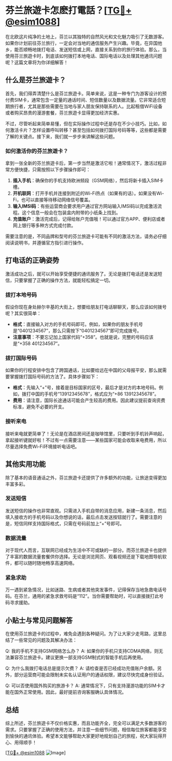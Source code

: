 # 芬兰旅遊卡怎麽打電話？[[TG💪+ @esim1088](https://t.me/s/esim1088)]

在北欧这片纯净的土地上，芬兰以其独特的自然风光和文化魅力吸引了无数游客。如果你计划前往芬兰旅行，一定会对当地的通信服务产生兴趣。毕竟，在异国他乡，能否顺畅地拨打电话、发送短信或上网，直接关系到你的旅行体验。那么，当使用芬兰旅遊卡时，到底该如何拨打本地电话、国际电话以及处理其他通讯问题呢？这篇文章将为你详细解答！

## 什么是芬兰旅遊卡？

首先，我们得弄清楚什么是芬兰旅遊卡。简单来说，这是一种专门为游客设计的预付费SIM卡，通常包含一定量的通话时间、短信数量以及数据流量。它非常适合短期旅行者，尤其是那些需要在当地与家人朋友保持联系的人。比起租借WiFi设备或者购买昂贵的漫游套餐，芬兰旅遊卡显得更加经济实惠。

不过，尽管听起来简单易懂，但在实际操作过程中还是存在不少小技巧。比如，如何激活卡片？怎样设置呼叫转移？甚至包括如何拨打国际号码等等，这些都是需要了解的关键点。接下来，我们就一步步来讲解这些问题。

### 如何激活你的芬兰旅遊卡？

拿到一张全新的芬兰旅遊卡后，第一步当然是激活它啦！通常情况下，激活过程非常方便快捷，只需按照以下步骤操作即可：

1. **插入手机**：确保你的手机支持欧洲频段（GSM网络），然后将新卡插入SIM卡槽。
2. **开机联网**：打开手机并连接到附近的Wi-Fi热点（如果有的话）。如果没有Wi-Fi，也可以直接等待移动网络信号覆盖。
3. **输入IMSI码**：有些运营商会要求用户通过官方网站输入IMSI码以完成激活流程。这个信息一般会在包装盒内附带的小纸条上找到。
4. **充值账户**：激活完成后，记得给账户充值哦！可以通过官方APP、便利店或者网上银行等多种方式完成付款。

需要注意的是，不同品牌和型号的芬兰旅遊卡可能有不同的激活方法，请务必仔细阅读说明书，并遵循官方指引进行操作。

## 打电话的正确姿势

激活成功之后，就可以开始享受便捷的通讯服务了。无论是拨打电话还是发送短信，只要掌握了正确的操作方法，就能轻松搞定一切。

### 拨打本地号码

假设你现在身处赫尔辛基的大街上，想要给朋友打电话聊聊天，那么应该如何拨号呢？其实很简单：

- **格式**：直接输入对方的手机号码即可。例如，如果你的朋友手机号是“0401234567”，那么只需按下“0401234567”即可完成拨号。
- **注意事项**：不要忘记加上国家代码“+358”。也就是说，完整的号码应该是“+358 401234567”。

### 拨打国际号码

如果你的行程安排中包含了跨国通话，比如要给远在中国的父母报平安，那么就需要掌握拨打国际号码的方法了。具体步骤如下：

- **格式**：先输入“+”号，接着是目标国家的区号，最后才是对方的本地号码。例如，拨打中国的手机号“13912345678”，格式应为“+86 13912345678”。
- **费用**：请注意，国际长途通话可能会产生较高的费用。因此建议提前查询资费标准，避免不必要的开支。

### 接听来电

接听来电就更简单了！无论是在酒店房间还是咖啡馆里，只要听到手机铃声响起，拿起接听键就好啦！不过有一点需要注意——某些国家可能会收取来电费用，所以尽量选择免费Wi-Fi环境接听电话吧。

## 其他实用功能

除了基本的语音通话之外，芬兰旅遊卡还提供了许多额外的功能，让旅途变得更加丰富多彩。

### 发送短信

发送短信的操作也非常直观。只需进入手机自带的消息应用，新建一条消息，然后填入接收方的手机号码以及你想说的话，最后点击发送按钮就行了。需要注意的是，短信同样支持国际格式，只需在号码前加上“+”号即可。

### 数据流量

对于现代人而言，互联网已经成为生活中不可或缺的一部分。而芬兰旅遊卡也提供了丰富的数据流量套餐供你选择。无论是浏览网页、观看视频还是下载地图导航软件，都可以随时随地畅享高速网络。

### 紧急求助

万一遇到紧急情况，比如迷路、生病或者其他突发事件，记得保存当地急救电话号码。在芬兰，通用的紧急求救号码是“112”。当你需要帮助时，可以直接拨打此号码寻求援助。

## 小贴士与常见问题解答

在使用芬兰旅遊卡的过程中，难免会遇到各种疑问。为了让大家少走弯路，这里总结了一些常见的问题及其解决办法：

Q: 我的手机不支持GSM网络怎么办？
A: 如果你的手机只支持CDMA网络，则无法兼容芬兰旅遊卡。建议更换一部支持GSM制式的智能手机后再使用。

Q: 为什么我拨打电话总是提示欠费？
A: 请检查是否已经成功充值账户余额。另外，部分运营商可能会限制未实名认证用户的通话权限，建议尽快完成身份验证。

Q: 可以否使用国外购买的旅游卡？
A: 通常情况下，只有支持漫游功能的SIM卡才能在国外正常使用。因此，最好提前咨询客服确认具体情况。

## 总结

综上所述，芬兰旅遊卡不仅价格实惠，而且功能齐全，完全可以满足大多数游客的需求。只要掌握了正确的使用方法，并注意一些细节问题，相信每位旅客都能享受到愉快的通讯体验。希望本文能够帮助大家更好地规划自己的旅程，祝大家玩得开心、用得顺手！

[[TG💪+ @esim1088](https://t.me/s/esim1088) ![Image](https://i.postimg.cc/4NQfJmqS/Snipaste-2025-05-13-00-14-12.png)]
